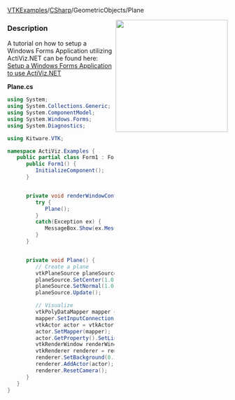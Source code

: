 [VTKExamples](Home)/[CSharp](CSharp)/GeometricObjects/Plane

<img align="right" src="https://github.com/lorensen/VTKExamples/raw/master/Testing/Baseline/GeometricObjects/TestPlane.png" width="256" />

### Description
A tutorial on how to setup a Windows Forms Application utilizing ActiViz.NET can be found here: [Setup a Windows Forms Application to use ActiViz.NET](http://www.vtk.org/Wiki/VTK/CSharp/ActiViz.NET)

**Plane.cs**
```csharp
using System;
using System.Collections.Generic;
using System.ComponentModel;
using System.Windows.Forms;
using System.Diagnostics;

using Kitware.VTK;

namespace ActiViz.Examples {
   public partial class Form1 : Form {
      public Form1() {
         InitializeComponent();
      }


      private void renderWindowControl1_Load(object sender, EventArgs e) {
         try {
            Plane();
         }
         catch(Exception ex) {
            MessageBox.Show(ex.Message, "Exception", MessageBoxButtons.OK);
         }
      }


      private void Plane() {
         // Create a plane
         vtkPlaneSource planeSource = vtkPlaneSource.New();
         planeSource.SetCenter(1.0, 0.0, 0.0);
         planeSource.SetNormal(1.0, 0.0, 1.0);
         planeSource.Update();

         // Visualize
         vtkPolyDataMapper mapper = vtkPolyDataMapper.New();
         mapper.SetInputConnection(planeSource.GetOutputPort());
         vtkActor actor = vtkActor.New();
         actor.SetMapper(mapper);
         actor.GetProperty().SetLineWidth(4);
         vtkRenderWindow renderWindow = renderWindowControl1.RenderWindow;
         vtkRenderer renderer = renderWindow.GetRenderers().GetFirstRenderer();
         renderer.SetBackground(0.2, 0.3, 0.4);
         renderer.AddActor(actor);
         renderer.ResetCamera();
      }
   }
}
```
